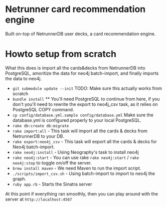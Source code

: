 # Netrunner card recommendation engine

Built on-top of NetrunnerDB user decks, a card recommendation engine.

# Howto setup from scratch

What this does is import all the cards&decks from NetrunnerDB into PostgreSQL,
amoritize the data for neo4j batch-import, and finally imports the data to neo4j.

- `git submodule update --init` TODO: Make sure this actually works from scratch
- `bundle install`
** You'll need PostgreSQL to continue from here, if you don't you'll need to rewrite
the export to neo4j_csv task, as it relies on PostgreSQL COPY command.
- `cp config/database.yml.sample config/database.yml` Make sure the database.yml is configured
properly to your local PostgreSQL.
- `rake db:create db:migrate`
- `rake import:all` - This task will import all the cards & decks from NetrunnerDB to your DB.
- `rake export:neo4j_csv` - This task will export all the cards & decks for Neo4j batch-import.
- `rake neo4j:install` - Using Neography's task to install neo4j
- `rake neo4j:start` - You can use rake `rake neo4j:start` / `rake neo4j:stop` to toggle on/off the server.
- `brew install maven` - We need Maven to run the import script.
- `./scripts/import_csv.sh` - Using batch-import to import to neo4j the graph.
- `ruby app.rb` - Starts the Sinatra server

At this point if everything ran smoothly, then you can play around with the server
at `http://localhost:4567`
